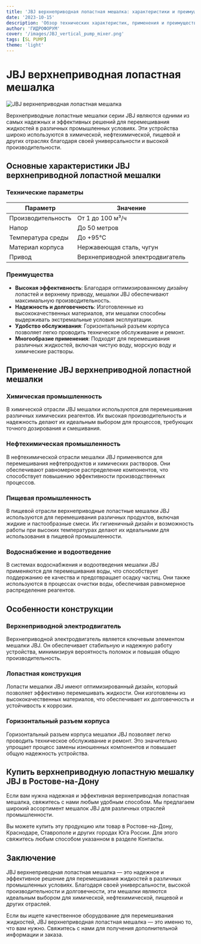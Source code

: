 ```yaml
---
title: 'JBJ верхнеприводная лопастная мешалка: характеристики и преимущества'
date: '2023-10-15'
description: 'Обзор технических характеристик, применения и преимуществ верхнеприводной лопастной мешалки JBJ. Узнайте, где можно купить в Ростове-на-Дону.'
author: 'ГИДРОФОРУМ'
cover: '/images/JBJ_vertical_pump_mixer.png'
tags: [SL PUMP]
theme: 'light'
---
```


# JBJ верхнеприводная лопастная мешалка

![JBJ верхнеприводная лопастная мешалка](/images/JBJ_vertical_pump_mixer.png)

Верхнеприводные лопастные мешалки серии JBJ являются одними из самых надежных и эффективных решений для перемешивания жидкостей в различных промышленных условиях. Эти устройства широко используются в химической, нефтехимической, пищевой и других отраслях благодаря своей универсальности и высокой производительности.

## Основные характеристики JBJ верхнеприводной лопастной мешалки

### Технические параметры

| Параметр               | Значение                          |
|------------------------|-----------------------------------|
| Производительность     | От 1 до 100 м³/ч                  |
| Напор                   | До 50 метров                     |
| Температура среды       | До +95°C                           |
| Материал корпуса      | Нержавеющая сталь, чугун           |
| Привод                 | Верхнеприводной электродвигатель   |

### Преимущества

- **Высокая эффективность**: Благодаря оптимизированному дизайну лопастей и верхнему приводу, мешалки JBJ обеспечивают максимальную производительность.
- **Надежность и долговечность**: Изготовленные из высококачественных материалов, эти мешалки способны выдерживать экстремальные условия эксплуатации.
- **Удобство обслуживания**: Горизонтальный разъем корпуса позволяет легко проводить техническое обслуживание и ремонт.
- **Многообразие применения**: Подходят для перемешивания различных жидкостей, включая чистую воду, морскую воду и химические растворы.

## Применение JBJ верхнеприводной лопастной мешалки

### Химическая промышленность

В химической отрасли JBJ мешалки используются для перемешивания различных химических реагентов. Их высокая производительность и надежность делают их идеальным выбором для процессов, требующих точного дозирования и смешивания.

### Нефтехимическая промышленность

В нефтехимической отрасли мешалки JBJ применяются для перемешивания нефтепродуктов и химических растворов. Они обеспечивают равномерное распределение компонентов, что способствует повышению эффективности производственных процессов.

### Пищевая промышленность

В пищевой отрасли верхнеприводные лопастные мешалки JBJ используются для перемешивания различных продуктов, включая жидкие и пастообразные смеси. Их гигиеничный дизайн и возможность работы при высоких температурах делают их идеальными для использования в пищевой промышленности.

### Водоснабжение и водоотведение

В системах водоснабжения и водоотведения мешалки JBJ применяются для перемешивания воды, что способствует поддержанию ее качества и предотвращает осадку частиц. Они также используются в процессах очистки воды, обеспечивая равномерное распределение реагентов.

## Особенности конструкции

### Верхнеприводной электродвигатель

Верхнеприводной электродвигатель является ключевым элементом мешалки JBJ. Он обеспечивает стабильную и надежную работу устройства, минимизируя вероятность поломок и повышая общую производительность.

### Лопастная конструкция

Лопасти мешалки JBJ имеют оптимизированный дизайн, который позволяет эффективно перемешивать жидкости. Они изготовлены из высококачественных материалов, что обеспечивает их долговечность и устойчивость к коррозии.

### Горизонтальный разъем корпуса

Горизонтальный разъем корпуса мешалки JBJ позволяет легко проводить техническое обслуживание и ремонт. Это значительно упрощает процесс замены изношенных компонентов и повышает общую надежность устройства.

## Купить верхнеприводную лопастную мешалку JBJ в Ростове-на-Дону

Если вам нужна надежная и эффективная верхнеприводная лопастная мешалка, свяжитесь с нами любым удобным способом. Мы предлагаем широкий ассортимент мешалок JBJ для различных отраслей промышленности.

Вы можете купить эту продукцию или товар в Ростове-на-Дону, Краснодаре, Ставрополе и других городах Юга России. Для этого свяжитесь любым способом указанном в разделе Контакты.

## Заключение

JBJ верхнеприводная лопастная мешалка — это надежное и эффективное решение для перемешивания жидкостей в различных промышленных условиях. Благодаря своей универсальности, высокой производительности и долговечности, эти мешалки являются идеальным выбором для химической, нефтехимической, пищевой и других отраслей.

Если вы ищете качественное оборудование для перемешивания жидкостей, JBJ верхнеприводная лопастная мешалка — это именно то, что вам нужно. Свяжитесь с нами для получения дополнительной информации и заказа.